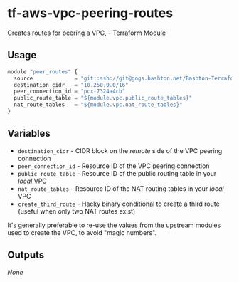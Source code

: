 tf-aws-vpc-peering-routes
=========================

Creates routes for peering a VPC,  - Terraform Module

Usage
-----

```js
module "peer_routes" {
  source             = "git::ssh://git@gogs.bashton.net/Bashton-Terraform-Modules/tf-aws-vpc-peering-routes.git"
  destination_cidr   = "10.250.0.0/16"
  peer_connection_id = "pcx-7324a4cb"
  public_route_table = "${module.vpc.public_route_tables}"
  nat_route_tables   = "${module.vpc.nat_route_tables}"
}
```

Variables
---------

 - `destination_cidr` - CIDR block on the _remote_ side of the VPC peering connection
 - `peer_connection_id` - Resource ID of the VPC peering connection
 - `public_route_table` - Resource ID of the public routing table in your _local_ VPC
 - `nat_route_tables` - Resource ID of the NAT routing tables in your _local_ VPC
 - `create_third_route` - Hacky binary conditional to create a third route (useful when only two NAT routes exist)

It's generally preferable to re-use the values from the upstream modules used to
create the VPC, to avoid "magic numbers".

Outputs
-------

_None_
